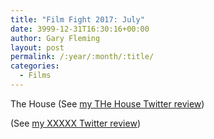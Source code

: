 ```yaml
---
title: "Film Fight 2017: July"
date: 3999-12-31T16:30:16+00:00
author: Gary Fleming
layout: post
permalink: /:year/:month/:title/
categories:
  - Films
---
```


The House (See [my THe House Twitter review](https://twitter.com/garyfleming/status/881763023664406528))


(See [my XXXXX Twitter review]())
